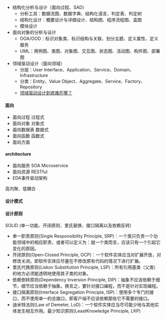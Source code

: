 * 结构化分析与设计（面向过程、SAD）
  - 分析工具：数据流图、数据字典、结构化语言、判定表、判定树
  - 结构化设计：概要设计与详细设计、结构图、程序流程图、盒图
  - 模块设计
* 面向对象的分析与设计
  - OOA/OOD：标识对象类、标识结构与关联、划分主题、定义属性、定义服务 
  - UML：用例图、类图、对象图、交互图、状态图、活动图、构件图、部署图
* 领域驱动设计（面向领域）
  - 分层：User Interface、Application、Service、Domain、Infrastructure
  - 分类：Entity、Value Object、Aggregate、Service、Factory、Repository
  - [领域驱动设计到底难在哪？](https://www.jianshu.com/p/ab80cb9f307c?from=groupmessage)

#### 面向
* 面向过程 过程式
* 面向对象 对象式
* 面向数据表 数据式
* 面向函数 函数式
* 面向方面

#### architecture
* 面向服务 SOA Microservice
* 面向资源 RESTful
* EDA事件驱动架构


高内聚、低耦合
#### 设计模式

#### 设计原则
SOLID (单一功能、开闭原则、里氏替换、接口隔离以及依赖反转)
* 单一职责原则(Single Responsibility Principle, SRP)：一个类只负责一个功能领域中的相应职责，或者可以定义为：就一个类而言，应该只有一个引起它变化的原因。
* 开闭原则(Open-Closed Principle, OCP)：一个软件实体应当对扩展开放，对修改关闭。即软件实体应尽量在不修改原有代码的情况下进行扩展。
* 里氏代换原则(Liskov Substitution Principle, LSP)：所有引用基类（父类）的地方必须能透明地使用其子类的对象。
* 依赖倒转原则(Dependency Inversion  Principle, DIP)：抽象不应该依赖于细节，细节应当依赖于抽象。换言之，要针对接口编程，而不是针对实现编程。
* 接口隔离原则(Interface  Segregation Principle, ISP)：使用多个专门的接口，而不使用单一的总接口，即客户端不应该依赖那些它不需要的接口。
* 迪米特法则(Law of  Demeter, LoD)：一个软件实体应当尽可能少地与其他实体发生相互作用。最少知识原则(LeastKnowledge Principle, LKP)